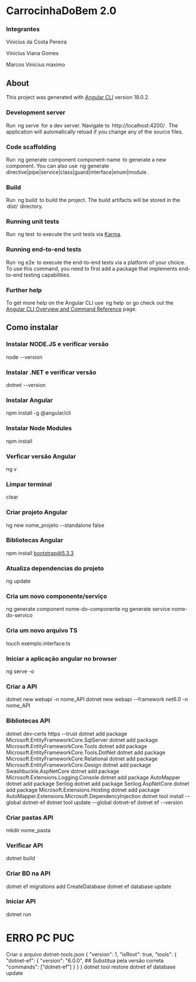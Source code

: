 # CarrocinhaDoBem 2.0

### Integrantes

Vinicius da Costa Pereira

Vinicius Viana Gomes

Marcos Vinicius maximo


## About

This project was generated with [Angular CLI](https://github.com/angular/angular-cli) version 18.0.2.

### Development server

Run ⁠ ng serve ⁠ for a dev server. Navigate to ⁠ http://localhost:4200/ ⁠. The application will automatically reload if you change any of the source files.

### Code scaffolding

Run ⁠ ng generate component component-name ⁠ to generate a new component. You can also use ⁠ ng generate directive|pipe|service|class|guard|interface|enum|module ⁠.

### Build

Run ⁠ ng build ⁠ to build the project. The build artifacts will be stored in the ⁠ dist/ ⁠ directory.

### Running unit tests

Run ⁠ ng test ⁠ to execute the unit tests via [Karma](https://karma-runner.github.io).

### Running end-to-end tests

Run ⁠ ng e2e ⁠ to execute the end-to-end tests via a platform of your choice. To use this command, you need to first add a package that implements end-to-end testing capabilities.

### Further help

To get more help on the Angular CLI use ⁠ ng help ⁠ or go check out the [Angular CLI Overview and Command Reference](https://angular.dev/tools/cli) page.



## Como instalar

### Instalar NODE.JS e verificar versão
node --version

### Instalar .NET e verificar versão
dotnet --version

### Instalar Angular
npm install -g @angular/cli

### Instalar Node Modules
npm install

### Verficar versão Angular
ng v

### Limpar terminal
clear

### Criar projeto Angular
ng new nome_projeto --standalone false

### Bibliotecas Angular
npm install bootstrap@5.3.3

### Atualiza dependencias do projeto
ng update

### Cria um novo componente/serviço
ng generate component nome-do-componente
ng generate service nome-do-servico

### Cria um novo arquivo TS
touch exemplo.interface.ts

### Iniciar a aplicação angular no browser
ng serve -o

### Criar a API
dotnet new webapi -n nome_API
dotnet new webapi --framework net6.0 -n nome_API

### Bibliotecas API
dotnet dev-certs https --trust
dotnet add package Microsoft.EntityFrameworkCore.SqlServer
dotnet add package Microsoft.EntityFrameworkCore.Tools
dotnet add package Microsoft.EntityFrameworkCore.Tools.DotNet
dotnet add package Microsoft.EntityFrameworkCore.Relational
dotnet add package Microsoft.EntityFrameworkCore.Design
dotnet add package Swashbuckle.AspNetCore
dotnet add package Microsoft.Extensions.Logging.Console
dotnet add package AutoMapper
dotnet add package Serilog
dotnet add package Serilog.AspNetCore
dotnet add package Microsoft.Extensions.Hosting
dotnet add package AutoMapper.Extensions.Microsoft.DependencyInjection
dotnet tool install --global dotnet-ef
dotnet tool update --global dotnet-ef
dotnet ef --version

### Criar pastas API
mkdir nome_pasta

### Verificar API
dotnet build

### Criar BD na API
dotnet ef migrations add CreateDatabase
dotnet ef database update

### Iniciar API
dotnet run

# ERRO PC PUC

Criar o arquivo dotnet-tools.json
{
"version": 1,
"isRoot": true,
"tools": {
"dotnet-ef": {
"version": "6.0.0",  ## Substitua pela versão correta
"commands": ["dotnet-ef"]
}
}
}
dotnet tool restore
dotnet ef database update
